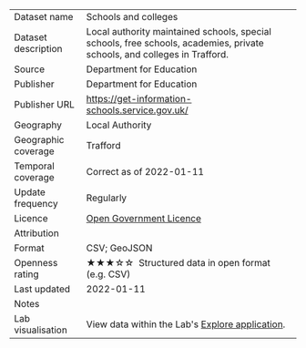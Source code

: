 <table>
<tr>
	<td>Dataset name</td>
	<td>Schools and colleges</td>
</tr>
<tr>
	<td>Dataset description</td>
	<td>Local authority maintained schools, special schools, free schools, academies, private schools, and colleges in Trafford.</td>
</tr>
<tr>
	<td>Source</td>
	<td>Department for Education</td>
</tr>
<tr>
	<td>Publisher</td>
	<td>Department for Education</td>
</tr>
<tr>
	<td>Publisher URL</td>
	<td><a href="https://get-information-schools.service.gov.uk/">https://get-information-schools.service.gov.uk/</a></td>
</tr>
<tr>
	<td>Geography</td>
	<td>Local Authority</td>
</tr>
<tr>
	<td>Geographic coverage</td>
	<td>Trafford</td>
</tr>
<tr>
	<td>Temporal coverage</td>
	<td>Correct as of 2022-01-11</td>
</tr>
<tr>
	<td>Update frequency</td>
	<td>Regularly</td>
</tr>
<tr>
	<td>Licence</td>
	<td><a href="http://www.nationalarchives.gov.uk/doc/open-government-licence/version/3/">Open Government Licence</a></td>
</tr>
<tr>
	<td>Attribution</td>
	<td></td>
</tr>
<tr>
	<td>Format</td>
	<td>CSV; GeoJSON</td>
</tr>
<tr>
	<td>Openness rating</td>
	<td>&#9733&#9733&#9733&#9734&#9734&nbsp; Structured data in open format (e.g. CSV)</td>
</tr>
<tr>
	<td>Last updated</td>
	<td>2022-01-11</td>
</tr>
<tr>
	<td>Notes</td>
	<td></td>
</tr>
<tr>
	<td>Lab visualisation</td>
	<td>View data within the Lab's <a href="https://www.trafforddatalab.io/explore/#dataset=schools_and_colleges">Explore application</a>.</td>
</tr>
</table>
